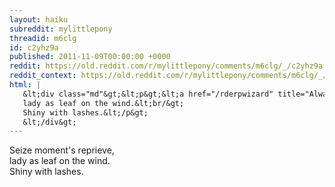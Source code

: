 ```yaml
---
layout: haiku
subreddit: mylittlepony
threadid: m6clg
id: c2yhz9a
published: 2011-11-09T00:00:00 +0000
reddit: https://old.reddit.com/r/mylittlepony/comments/m6clg/_/c2yhz9a
reddit_context: https://old.reddit.com/r/mylittlepony/comments/m6clg/_/c2yhz9a?context=3
html: |
   &lt;div class="md"&gt;&lt;p&gt;&lt;a href="/rderpwizard" title="Always Relevant / Character Development / Paper Bag Princess"&gt;&lt;/a&gt; Seize moment&amp;#39;s reprieve,&lt;br/&gt;
   lady as leaf on the wind.&lt;br/&gt;
   Shiny with lashes.&lt;/p&gt;
   &lt;/div&gt;
---
```


[](/rderpwizard "Always Relevant / Character Development / Paper Bag Princess") Seize moment's reprieve,  
lady as leaf on the wind.  
Shiny with lashes.